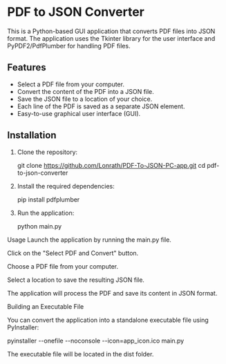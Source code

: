 # PDF to JSON Converter

This is a Python-based GUI application that converts PDF files into JSON format. The application uses the Tkinter library for the user interface and PyPDF2/PdfPlumber for handling PDF files.

## Features

- Select a PDF file from your computer.
- Convert the content of the PDF into a JSON file.
- Save the JSON file to a location of your choice.
- Each line of the PDF is saved as a separate JSON element.
- Easy-to-use graphical user interface (GUI).
## Installation

1. Clone the repository:
   
      git clone https://github.com/Lonrath/PDF-To-JSON-PC-app.git
      cd pdf-to-json-converter

2. Install the required dependencies:
   
     pip install pdfplumber

3. Run the application:

     python main.py
  
Usage
  Launch the application by running the main.py file.
  
  Click on the "Select PDF and Convert" button.
  
  Choose a PDF file from your computer.
  
  Select a location to save the resulting JSON file.
  
  The application will process the PDF and save its content in JSON format.

  



Building an Executable File
  
  You can convert the application into a standalone executable file using PyInstaller:

  pyinstaller --onefile --noconsole --icon=app_icon.ico main.py

  The executable file will be located in the dist folder.
